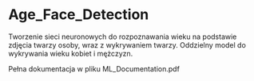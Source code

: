 # Age_Face_Detection
Tworzenie sieci neuronowych do rozpoznawania wieku na podstawie zdjęcia twarzy osoby, wraz z wykrywaniem twarzy. Oddzielny model do wykrywania wieku kobiet i mężczyzn.

Pełna dokumentacja w pliku ML_Documentation.pdf
